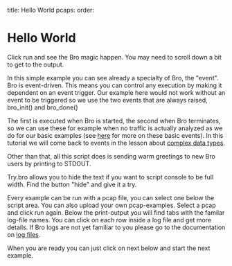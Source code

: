 title: Hello World
pcaps: 
order:

Hello World
============

Click run and see the Bro magic happen. You may need to scroll
down a bit to get to the output.

In this simple example you can see already a specialty of Bro, the "event". Bro is event-driven.
This means you can control any execution by making it dependent on an event trigger. 
Our example here would not work without an event to be triggered so we use the two events that are always raised,
	bro_init()
and 
	bro_done()
 
The first is executed when Bro is started, the second when Bro terminates, so we can use these for example
when no traffic is actually analyzed as we do for our basic examples
(see [here](https://www.bro.org/sphinx/scripts/base/bif/event.bif.bro.html) for more on these basic events).
In this tutorial we will come back to events in the lesson about [complex data types](http://try.bro.org/example/events).

Other than that, all this script does is sending warm greetings to new Bro users by printing to STDOUT.

Try.bro allows you to hide the text if you want to script console to be full width. Find the button "hide" and give it a try.

Every example can be run with a pcap file, you can select one below the script area. You can also
upload your own pcap-examples. Select a pcap and click run again. Below the print-output you will find tabs
with the familar log-file names. You can click on each row inside a log file and get more details. If Bro logs are not yet
familiar to you please go to the documentation on [log files](https://www.bro.org/sphinx/script-reference/log-files.html).

When you are ready you can just click on next below and start the next example.

